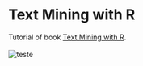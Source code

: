 # Text Mining with R
Tutorial of book [Text Mining with R](https://www.tidytextmining.com/index.html). </br></br>
![teste](https://www.tidytextmining.com/images/cover.png)

